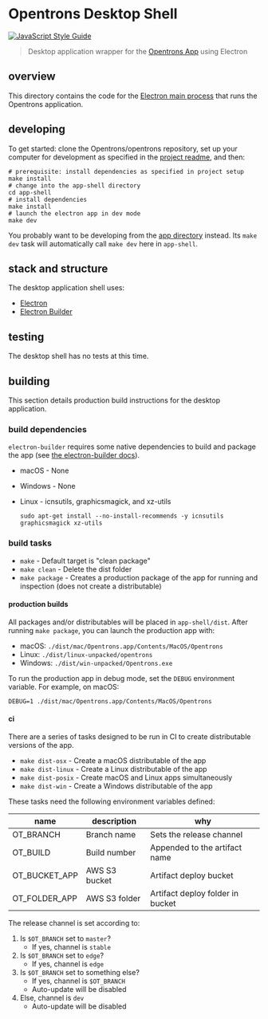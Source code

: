 # Opentrons Desktop Shell

[![JavaScript Style Guide][style-guide-badge]][style-guide]

> Desktop application wrapper for the [Opentrons App](../app) using Electron

## overview

This directory contains the code for the [Electron main process][electron-main] that runs the Opentrons application.

## developing

To get started: clone the Opentrons/opentrons repository, set up your computer for development as specified in the [project readme][project-readme-setup], and then:

``` shell
# prerequisite: install dependencies as specified in project setup
make install
# change into the app-shell directory
cd app-shell
# install dependencies
make install
# launch the electron app in dev mode
make dev
```

You probably want to be developing from the [app directory](../app) instead. Its `make dev` task will automatically call `make dev` here in `app-shell`.

## stack and structure

The desktop application shell uses:

*   [Electron][]
*   [Electron Builder][electron-builder]

## testing

The desktop shell has no tests at this time.

## building

This section details production build instructions for the desktop application.

### build dependencies

`electron-builder` requires some native dependencies to build and package the app (see [the electron-builder docs][electron-builder-platforms]).

*   macOS - None
*   Windows - None
*   Linux - icnsutils, graphicsmagick, and xz-utils

    ```shell
    sudo apt-get install --no-install-recommends -y icnsutils graphicsmagick xz-utils
    ```

### build tasks

*   `make` - Default target is "clean package"
*   `make clean` - Delete the dist folder
*   `make package` - Creates a production package of the app for running and inspection (does not create a distributable)

#### production builds

All packages and/or distributables will be placed in `app-shell/dist`. After running `make package`, you can launch the production app with:

*   macOS: `./dist/mac/Opentrons.app/Contents/MacOS/Opentrons`
*   Linux: `./dist/linux-unpacked/opentrons`
*   Windows: `./dist/win-unpacked/Opentrons.exe`

To run the production app in debug mode, set the `DEBUG` environment variable. For example, on macOS:

```shell
DEBUG=1 ./dist/mac/Opentrons.app/Contents/MacOS/Opentrons
```

#### ci

There are a series of tasks designed to be run in CI to create distributable versions of the app.

*   `make dist-osx` - Create a macOS distributable of the app
*   `make dist-linux` - Create a Linux distributable of the app
*   `make dist-posix` - Create macOS and Linux apps simultaneously
*   `make dist-win` - Create a Windows distributable of the app

These tasks need the following environment variables defined:

 name          | description   | why
-------------- | ------------- | --------------------------------
 OT_BRANCH     | Branch name   | Sets the release channel
 OT_BUILD      | Build number  | Appended to the artifact name
 OT_BUCKET_APP | AWS S3 bucket | Artifact deploy bucket
 OT_FOLDER_APP | AWS S3 folder | Artifact deploy folder in bucket

The release channel is set according to:

1.  Is `$OT_BRANCH` set to `master`?
    *   If yes, channel is `stable`
2.  Is `$OT_BRANCH` set to `edge`?
    *   If yes, channel is `edge`
3.  Is `$OT_BRANCH` set to something else?
    *   If yes, channel is `$OT_BRANCH`
    *   Auto-update will be disabled
4.  Else, channel is `dev`
    *   Auto-update will be disabled

[style-guide]: https://standardjs.com
[style-guide-badge]: https://img.shields.io/badge/code_style-standard-brightgreen.svg?style=flat-square&maxAge=3600

[project-readme-setup]: ../README.md#set-up-your-development-environment

[electron]: https://electron.atom.io/
[electron-main]: https://electronjs.org/docs/tutorial/quick-start#main-process
[electron-builder]: https://www.electron.build/
[electron-builder-platforms]: https://www.electron.build/multi-platform-build
